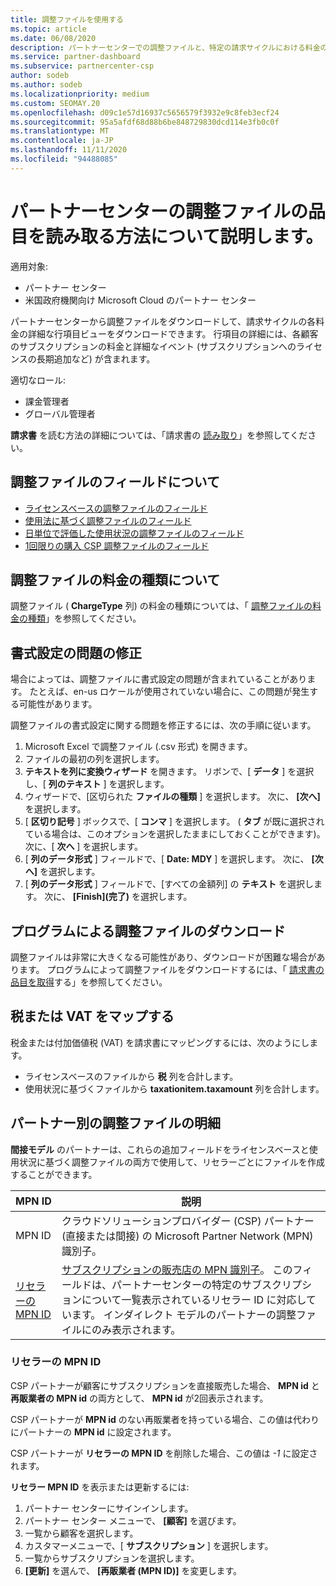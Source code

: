 ```yaml
---
title: 調整ファイルを使用する
ms.topic: article
ms.date: 06/08/2020
description: パートナーセンターでの調整ファイルと、特定の請求サイクルにおける料金の詳細な行項目ビューを解釈する方法について説明します。
ms.service: partner-dashboard
ms.subservice: partnercenter-csp
author: sodeb
ms.author: sodeb
ms.localizationpriority: medium
ms.custom: SEOMAY.20
ms.openlocfilehash: d09c1e57d16937c5656579f3932e9c8feb3ecf24
ms.sourcegitcommit: 95a5afdf68d88b6be848729830dcd114e3fb0c0f
ms.translationtype: MT
ms.contentlocale: ja-JP
ms.lasthandoff: 11/11/2020
ms.locfileid: "94488085"
---
```

# <a name="learn-how-to-read-the-line-items-in-your-partner-center-reconciliation-files"></a>パートナーセンターの調整ファイルの品目を読み取る方法について説明します。

適用対象:

- パートナー センター
- 米国政府機関向け Microsoft Cloud のパートナー センター

パートナーセンターから調整ファイルをダウンロードして、請求サイクルの各料金の詳細な行項目ビューをダウンロードできます。 行項目の詳細には、各顧客のサブスクリプションの料金と詳細なイベント (サブスクリプションへのライセンスの長期追加など) が含まれます。

適切なロール:

- 課金管理者
- グローバル管理者

**請求書** を読む方法の詳細については、「請求書の [読み取り](read-your-bill.md)」を参照してください。

## <a name="understand-reconciliation-file-fields"></a>調整ファイルのフィールドについて

- [ライセンスベースの調整ファイルのフィールド](license-based-recon-files.md)
- [使用法に基づく調整ファイルのフィールド](usage-based-recon-files.md)
- [日単位で評価した使用状況の調整ファイルのフィールド](daily-rated-usage-recon-files.md)
- [1回限りの購入 CSP 調整ファイルのフィールド](modern-invoice-reconciliation-file.md)

## <a name="understand-charge-types-in-reconciliation-files"></a>調整ファイルの料金の種類について

調整ファイル ( **ChargeType** 列) の料金の種類については、「 [調整ファイルの料金の種類](recon-file-charge-types.md)」を参照してください。

## <a name="fix-formatting-issues"></a>書式設定の問題の修正

場合によっては、調整ファイルに書式設定の問題が含まれていることがあります。 たとえば、en-us ロケールが使用されていない場合に、この問題が発生する可能性があります。

調整ファイルの書式設定に関する問題を修正するには、次の手順に従います。

1. Microsoft Excel で調整ファイル (.csv 形式) を開きます。
2. ファイルの最初の列を選択します。
3. **テキストを列に変換ウィザード** を開きます。 リボンで、[ **データ** ] を選択し、[ **列のテキスト** ] を選択します。
4. ウィザードで、[区切られた **ファイルの種類** ] を選択します。 次に、 **[次へ]** を選択します。
5. [ **区切り記号** ] ボックスで、[ **コンマ** ] を選択します。 ( **タブ** が既に選択されている場合は、このオプションを選択したままにしておくことができます)。次に、[ **次へ** ] を選択します。
6. [ **列のデータ形式** ] フィールドで、[ **Date: MDY** ] を選択します。 次に、 **[次へ]** を選択します。
7. [ **列のデータ形式** ] フィールドで、[すべての金額列] の **テキスト** を選択します。 次に、 **[Finish]\(完了\)** を選択します。

## <a name="download-reconciliation-files-programmatically"></a>プログラムによる調整ファイルのダウンロード

調整ファイルは非常に大きくなる可能性があり、ダウンロードが困難な場合があります。 プログラムによって調整ファイルをダウンロードするには、「 [請求書の品目を取得](/partner-center/develop/get-invoiceline-items)する」を参照してください。

## <a name="map-taxes-or-vat"></a>税または VAT をマップする

税金または付加価値税 (VAT) を請求書にマッピングするには、次のようにします。

- ライセンスベースのファイルから **税** 列を合計します。
- 使用状況に基づくファイルから **taxationitem.taxamount** 列を合計します。

## <a name="itemize-reconciliation-files-by-partner"></a>パートナー別の調整ファイルの明細

**間接モデル** のパートナーは、これらの追加フィールドをライセンスベースと使用状況に基づく調整ファイルの両方で使用して、リセラーごとにファイルを作成することができます。

| MPN ID | 説明 |
| ------ | ----------- |
| MPN ID | クラウドソリューションプロバイダー (CSP) パートナー (直接または間接) の Microsoft Partner Network (MPN) 識別子。 |
| [リセラーの MPN ID](#reseller-mpn-id) | [サブスクリプションの販売店の MPN 識別子](#reseller-mpn-id)。 このフィールドは、パートナーセンターの特定のサブスクリプションについて一覧表示されているリセラー ID に対応しています。 インダイレクト モデルのパートナーの調整ファイルにのみ表示されます。 |

### <a name="reseller-mpn-id"></a>リセラーの MPN ID

CSP パートナーが顧客にサブスクリプションを直接販売した場合、 **MPN id** と **再販業者の MPN id** の両方として、 **MPN id** が2回表示されます。

CSP パートナーが **MPN id** のない再販業者を持っている場合、この値は代わりにパートナーの **MPN id** に設定されます。

CSP パートナーが **リセラーの MPN ID** を削除した場合、この値は *-1* に設定されます。

**リセラー MPN ID** を表示または更新するには:

1. パートナー センターにサインインします。
2. パートナー センター メニューで、 **[顧客]** を選びます。
3. 一覧から顧客を選択します。
4. カスタマーメニューで、[ **サブスクリプション** ] を選択します。
5. 一覧からサブスクリプションを選択します。
6. **[更新]** を選んで、 **[再販業者 (MPN ID)]** を変更します。
